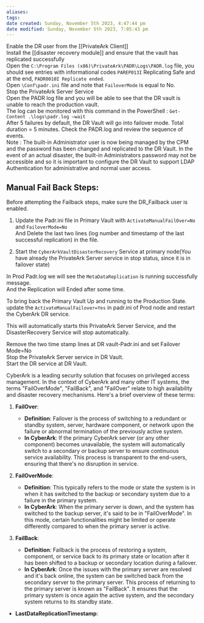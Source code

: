 ```yaml
---
aliases: 
tags: 
date created: Sunday, November 5th 2023, 4:47:44 pm
date modified: Sunday, November 5th 2023, 7:05:43 pm
---
```

Enable the DR user from the [[PrivateArk Client]]  
Install the [[disaster recovery module]] and ensure that the vault has replicated successfully  
Open the `C:\Program Files (x86)\PrivateArk\PADR\Logs\PADR.log` file, you should see entries with informational codes `PAREP013I` Replicating Safe and at the end, `PADR0010I Replicate ended`.  
Open `\Conf\padr.ini` file and note that `FailoverMode` is equal to No.  
Stop the PrivateArk Server Service  
Open the PADR log file and you will be able to see that the DR vault is unable to reach the production vault.  
The log can be monitored with this command in the PowerShell : `Get-Content .\logs\padr.log –wait`  
After 5 failures by default, the DR Vault will go into failover mode. Total duration = 5 minutes. Check the PADR.log and review the sequence of events.  
Note : The built-in Administrator user is now being managed by the CPM and the password has been changed and replicated to the DR Vault. In the event of an actual disaster, the built-in Administrators password may not be accessible and so it is important to configure the DR Vault to support LDAP Authentication for administrative and normal user access.

## Manual Fail Back Steps:

Before attempting the Failback steps, make sure the DR_Failback user is enabled.

1. Update the Padr.ini file in Primary Vault with `ActivateManualFailOver=No` and `FailoverMode=No`  
   And Delete the last two lines (log number and timestamp of the last successful replication) in the file.

2. Start the `CyberArkVaultDisasterRecovery` Service at primary node(You have already the PrivateArk Server service in stop status, since it is in failover state)

In Prod Padr.log we will see the `MetaDataReplication` is running successfully message.  
And the Replication will Ended after some time.

To bring back the Primary Vault Up and running to the Production State.  
update the `ActivateManualFailover=Yes` in padr.ini of Prod node and restart the CyberArk DR service.

This will automatically starts this PrivateArk Server Service, and the DisasterRecovery Service will stop automatically.

Remove the two time stamp lines at DR vault-Padr.ini and set Failover Mode=No  
Stop the PrivateArk Server service in DR Vault.  
Start the DR service at DR Vault.

CyberArk is a leading security solution that focuses on privileged access management. In the context of CyberArk and many other IT systems, the terms "FailOverMode", "FailBack", and "FailOver" relate to high availability and disaster recovery mechanisms. Here's a brief overview of these terms:

1. **FailOver**:
   - **Definition**: Failover is the process of switching to a redundant or standby system, server, hardware component, or network upon the failure or abnormal termination of the previously active system.
   - **In CyberArk**: If the primary CyberArk server (or any other component) becomes unavailable, the system will automatically switch to a secondary or backup server to ensure continuous service availability. This process is transparent to the end-users, ensuring that there's no disruption in service.

2. **FailOverMode**:
   - **Definition**: This typically refers to the mode or state the system is in when it has switched to the backup or secondary system due to a failure in the primary system.
   - **In CyberArk**: When the primary server is down, and the system has switched to the backup server, it's said to be in "FailOverMode". In this mode, certain functionalities might be limited or operate differently compared to when the primary server is active.

3. **FailBack**:
   - **Definition**: Failback is the process of restoring a system, component, or service back to its primary state or location after it has been shifted to a backup or secondary location during a failover.
   - **In CyberArk**: Once the issues with the primary server are resolved and it's back online, the system can be switched back from the secondary server to the primary server. This process of returning to the primary server is known as "FailBack". It ensures that the primary system is once again the active system, and the secondary system returns to its standby state.
- **LastDataReplicationTimestamp**: